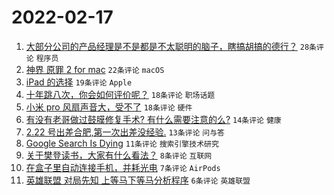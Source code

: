 # 2022-02-17

1. [大部分公司的产品经理是不是都是不太聪明的脑子，瞎搞胡搞的德行？](https://www.v2ex.com/t/834415) `28条评论` `程序员`
1. [神界 原罪 2 for mac](https://www.v2ex.com/t/834405) `22条评论` `macOS`
1. [iPad 的选择](https://www.v2ex.com/t/834394) `19条评论` `Apple`
1. [十年跳八次，你会如何评价呢？](https://www.v2ex.com/t/834420) `18条评论` `职场话题`
1. [小米 pro 风扇声音大，受不了](https://www.v2ex.com/t/834395) `18条评论` `硬件`
1. [有没有老哥做过鼓膜修复手术? 有什么需要注意的么?](https://www.v2ex.com/t/834392) `14条评论` `健康`
1. [2.22 号出差合肥,第一次出差没经验.](https://www.v2ex.com/t/834411) `13条评论` `问与答`
1. [Google Search Is Dying](https://www.v2ex.com/t/834393) `11条评论` `搜索引擎技术研究`
1. [关于樊登读书，大家有什么看法？](https://www.v2ex.com/t/834409) `8条评论` `互联网`
1. [在盒子里自动连接手机，并耗光电](https://www.v2ex.com/t/834397) `7条评论` `AirPods`
1. [英雄联盟 对局先知 上等马下等马分析程序](https://www.v2ex.com/t/834408) `6条评论` `英雄联盟`
